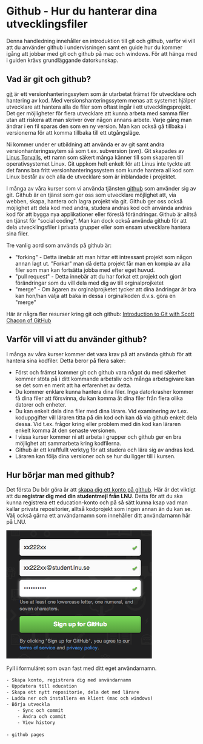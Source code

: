 Github - Hur du hanterar dina utvecklingsfiler
==============================================

Denna handledning innehåller en introduktion till git och github, varför vi vill att du använder github i undervisningen samt en guide hur du kommer igång att jobbar med git och github på mac och windows.
För att hänga med i guiden krävs grundläggande datorkunskap.

Vad är git och github?
--------

[git](http://git-scm.com/ "Den officella sidan om git") är ett versionhanteringssytem som är utarbetat främst för utvecklare och hantering av kod. Med versionshanteringssytem menas att systemet hjälper utvecklare att hantera alla de filer som oftast ingår i ett utvecklingsprojekt. Det ger möjligheter för flera utvecklare att kunna arbeta med samma filer utan att riskera att man skriver över någon annans arbete. Varje gång man ändrar i en fil sparas den som en ny version. Man kan också gå tillbaka i versionerna för att komma tillbaka till ett utgångsläge.

Ni kommer under er utbildning att använda er av git samt andra versionhanteringssytem så som t.ex. subversion (svn).
Git skapades av [Linus Torvalls](http://sv.wikipedia.org/wiki/Linus_Torvalds "Linus Torvalds wikipedia"), ett namn som säkert många känner till som skaparen till operativsystemet Linux. Git uppkom helt enkelt för att Linus inte tyckte att det fanns bra fritt versionhanteringssystem som kunde hantera all kod som Linux består av och alla de utvecklare som är inblandade i projektet. 

I många av våra kurser som vi använda tjänsten [github](http://github.com/ "Githubs hemsida") som använder sig av git. Github är en tjänst som ger oss som utvecklare möjlighet att, via webben, skapa, hantera och lagra projekt via git. Github ger oss också möjlighet att dela kod med andra, studera andras kod och använda andras kod för att bygga nya applikationer eller föreslå förändringar. Github är alltså en tjänst för "social coding". Man kan dock också använda github för att dela utvecklingsfiler i privata grupper eller som ensam utvecklare hantera sina filer.

Tre vanlig aord som används på github är:

* "forking" - Detta iinebär att man hittar ett intressant projekt som någon annan lagt ut. "Forkar" man då detta projekt får man en kompia av alla filer som man kan fortsätta jobba med efter eget huvud.
* "pull request" - Detta innebär att du har forkat ett projekt och gjort förändringar som du vill dela med dig av till orginalprojketet
* "merge" - Om ägaren av orginalprojketet tycker att dina ändringar är bra kan hon/han välja att baka in dessa i orginalkoden d.v.s. göra en "merge"

Här är några fler resurser kring git och github:
[Introduction to Git with Scott Chacon of GitHub](http://www.youtube.com/watch?v=ZDR433b0HJY "Youtubevideo om git")

Varför vill vi att du använder github?
---

I många av våra kurser kommer det vara krav på att använda github för att hantera sina kodfiler. Detta beror på flera saker:

* Först och främst kommer git och github vara något du med säkerhet kommer stöta på i ditt kommande arbetsliv och många arbetsgivare kan se det som en merit att ha erfarenhet av detta.
* Du kommer enklare kunna hantera dina filer. Inga datorkrasher kommer få dina filer att försvinna, du kan komma åt dina filer från flera olika datorer och enheter.
* Du kan enkelt dela dina filer med dina lärare. Vid examinering av t.ex. koduppgifter vill läraren titta på din kod och kan då via github enkelt dela dessa. Vid t.ex. frågor kring eller problem med din kod kan läraren enkelt komma åt den senaste versionen.
* I vissa kurser kommer ni att arbeta i grupper och github ger en bra möjlighet att sammarbeta kring kodfilerna.
* Github är ett kraftfullt verktyg för att studera och lära sig av andras kod.
* Läraren kan följa dina versioner och se hur du ligger till i kursen.


Hur börjar man med github?
---
Det första Du bör göra är att [skapa dig ett konto på github](http://www.github.com). Här är det viktigt att du __registrar dig med din studentmejl från LNU__. Detta för att du ska kunna registrera ett education-konto och på så sätt kunna ksap vad man kallar privata repositorier, alltså kodprojekt som ingen annan än du kan se. Välj också gärna ett användarnamn som innehåller ditt användarnamn här på LNU.

![Skapa ett konto på github][0] 

Fyll i formuläret som ovan fast med ditt eget användarnamn.


[0]: ./images/github_register.png "Github registration"





	- Skapa konto, registrera dig med användarnamn
	- Uppdatera till education
	- Skapa ett nytt repositorie, dela det med lärare
	- Ladda ner och installera en klient (mac och windows)
	- Börja utveckla
		- Sync och commit
		- Ändra och commit
		- View history
		
	- github pages
